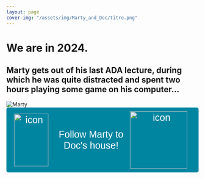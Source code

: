 ```yaml
---
layout: page
cover-img: "/assets/img/Marty_and_Doc/titre.png"
---
```


<div>    </div>

# We are in 2024. 
## Marty gets out of his last ADA lecture, during which he was quite distracted and spent two hours playing some game on his computer…


<div class="home-container">
  <img src="/ada-outlier-datastory/assets/img/Marty_and_Doc/marty_cool.png" alt="Marty" class="home-img">
  <button onclick="window.location.href='/ada-outlier-datastory/content';" style="display: flex; align-items: center; justify-content: center; padding: 10px 20px; background-color: #0085A1; color: white; font-size: 25px; border: none; border-radius: 5px; cursor: pointer; font-family: Arial, sans-serif;">
  <img src="/ada-outlier-datastory/assets/img/Marty_and_Doc/skaterboi.png" alt="icon" style="width: 90px; height: 138px; margin-right: 10px;">
  Follow Marty to Doc's house!
  <img src="/ada-outlier-datastory/assets/img/Marty_and_Doc/doc_garage.png" alt="icon" style="height: 150px; width:150px; margin-right: 10px;">
</button>
</div>
